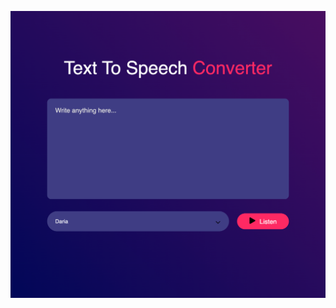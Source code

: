 ![image alt](https://github.com/Savizo/speech/blob/704c46d39339ab49aa9e261e72ef481fe70bf429/text.html.png)
